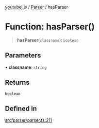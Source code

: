 [youtubei.js](../../../README.md) / [Parser](../README.md) / hasParser

# Function: hasParser()

> **hasParser**(`classname`): `boolean`

## Parameters

• **classname**: `string`

## Returns

`boolean`

## Defined in

[src/parser/parser.ts:211](https://github.com/LuanRT/YouTube.js/blob/4729016fb98e7045ee4043857be7eef780c01e35/src/parser/parser.ts#L211)
